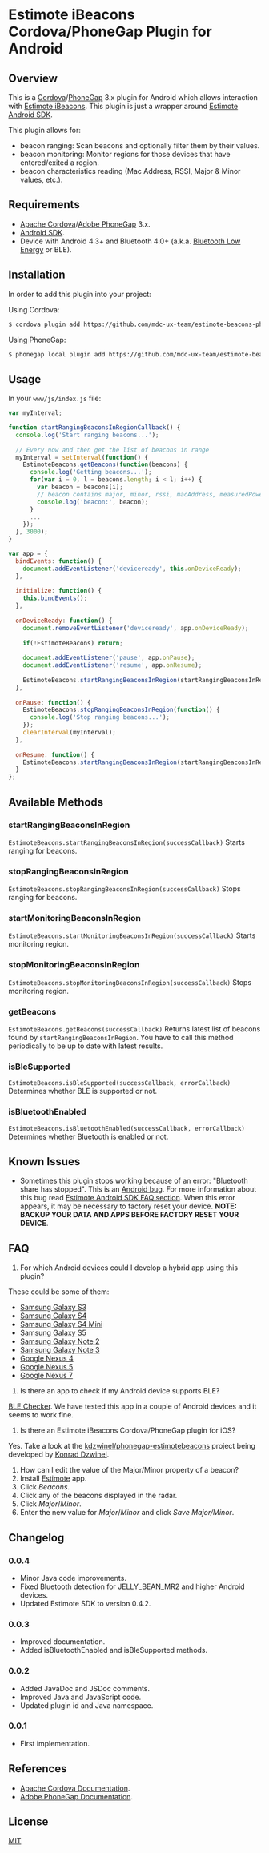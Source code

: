 # Estimote iBeacons Cordova/PhoneGap Plugin for Android

## Overview

This is a [Cordova](http://cordova.apache.org)/[PhoneGap](http://phonegap.com) 3.x plugin for Android which allows interaction with [Estimote iBeacons](http://estimote.com). This plugin is just a wrapper around [Estimote Android SDK](https://github.com/Estimote/Android-SDK).

This plugin allows for:
- beacon ranging: Scan beacons and optionally filter them by their values.
- beacon monitoring: Monitor regions for those devices that have entered/exited a region.
- beacon characteristics reading (Mac Address, RSSI, Major & Minor values, etc.).

## Requirements

- [Apache Cordova](http://cordova.apache.org/#download)/[Adobe PhoneGap](http://phonegap.com/install) 3.x.
- [Android SDK](http://developer.android.com/sdk).
- Device with Android 4.3+ and Bluetooth 4.0+ (a.k.a. [Bluetooth Low Energy](http://en.wikipedia.org/wiki/Bluetooth_low_energy) or BLE).

## Installation

In order to add this plugin into your project:

Using Cordova:

```sh
$ cordova plugin add https://github.com/mdc-ux-team/estimote-beacons-phonegap-plugin-for-android.git
```

Using PhoneGap:

```sh
$ phonegap local plugin add https://github.com/mdc-ux-team/estimote-beacons-phonegap-plugin-for-android.git
```

## Usage

In your `www/js/index.js` file:

```javascript
var myInterval;

function startRangingBeaconsInRegionCallback() {
  console.log('Start ranging beacons...');
  
  // Every now and then get the list of beacons in range
  myInterval = setInterval(function() {
    EstimoteBeacons.getBeacons(function(beacons) {
      console.log('Getting beacons...');
      for(var i = 0, l = beacons.length; i < l; i++) {
        var beacon = beacons[i];
        // beacon contains major, minor, rssi, macAddress, measuredPower, etc.
        console.log('beacon:', beacon);
      }
      ...
    });
  }, 3000);
}

var app = {
  bindEvents: function() {
    document.addEventListener('deviceready', this.onDeviceReady);
  },
    
  initialize: function() {
    this.bindEvents();
  },
  
  onDeviceReady: function() {
    document.removeEventListener('deviceready', app.onDeviceReady);
    
    if(!EstimoteBeacons) return;
    
    document.addEventListener('pause', app.onPause);
    document.addEventListener('resume', app.onResume);
    
    EstimoteBeacons.startRangingBeaconsInRegion(startRangingBeaconsInRegionCallback);
  },
  
  onPause: function() {
    EstimoteBeacons.stopRangingBeaconsInRegion(function() {
      console.log('Stop ranging beacons...');
    });
    clearInterval(myInterval);
  },
  
  onResume: function() {
    EstimoteBeacons.startRangingBeaconsInRegion(startRangingBeaconsInRegionCallback);
  }
};
```

## Available Methods

### startRangingBeaconsInRegion

`EstimoteBeacons.startRangingBeaconsInRegion(successCallback)` Starts ranging for beacons.

### stopRangingBeaconsInRegion

`EstimoteBeacons.stopRangingBeaconsInRegion(successCallback)` Stops ranging for beacons.

### startMonitoringBeaconsInRegion

`EstimoteBeacons.startMonitoringBeaconsInRegion(successCallback)` Starts monitoring region.

### stopMonitoringBeaconsInRegion

`EstimoteBeacons.stopMonitoringBeaconsInRegion(successCallback)` Stops monitoring region.

### getBeacons

`EstimoteBeacons.getBeacons(successCallback)` Returns latest list of beacons found by `startRangingBeaconsInRegion`. You have to call this method periodically to be up to date with latest results.

### isBleSupported

`EstimoteBeacons.isBleSupported(successCallback, errorCallback)` Determines whether BLE is supported or not.

### isBluetoothEnabled

`EstimoteBeacons.isBluetoothEnabled(successCallback, errorCallback)` Determines whether Bluetooth is enabled or not.

## Known Issues

- Sometimes this plugin stops working because of an error: "Bluetooth share has stopped". This is an [Android bug](https://code.google.com/p/android/issues/detail?id=67272). For more information about this bug read [Estimote Android SDK FAQ section](https://github.com/Estimote/Android-SDK#faq). When this error appears, it may be necessary to factory reset your device. **NOTE: BACKUP YOUR DATA AND APPS BEFORE FACTORY RESET YOUR DEVICE**.

## FAQ

1. For which Android devices could I develop a hybrid app using this plugin?

  These could be some of them:
  - [Samsung Galaxy S3](http://www.samsung.com/global/galaxys3)
  - [Samsung Galaxy S4](http://www.samsung.com/global/microsite/galaxys4)
  - [Samsung Galaxy S4 Mini](http://www.samsung.com/global/microsite/galaxys4)
  - [Samsung Galaxy S5](http://www.samsung.com/global/microsite/galaxys5)
  - [Samsung Galaxy Note 2](http://www.samsung.com/galaxynote2)
  - [Samsung Galaxy Note 3](http://www.samsung.com/us/guide-to-galaxy-smart-devices/galaxy-note-3.html)
  - [Google Nexus 4](http://www.google.com/intl/all/nexus/4)
  - [Google Nexus 5](http://www.google.com/nexus/5)
  - [Google Nexus 7](http://www.google.com/nexus/7)

1. Is there an app to check if my Android device supports BLE?

  [BLE Checker](https://play.google.com/store/apps/details?id=com.magicalboy.btd). We have tested this app in a couple of Android devices and it seems to work fine.

1. Is there an Estimote iBeacons Cordova/PhoneGap plugin for iOS?

  Yes. Take a look at the [kdzwinel/phonegap-estimotebeacons](https://github.com/kdzwinel/phonegap-estimotebeacons) project being developed by [Konrad Dzwinel](https://github.com/kdzwinel).
  
1. How can I edit the value of the Major/Minor property of a beacon?
  1. Install [Estimote](https://play.google.com/store/apps/details?id=com.estimote.apps.main) app.
  2. Click _Beacons_.
  3. Click any of the beacons displayed in the radar.
  4. Click _Major_/_Minor_.
  5. Enter the new value for _Major_/_Minor_ and click _Save Major/Minor_.

## Changelog

### 0.0.4
- Minor Java code improvements.
- Fixed Bluetooth detection for JELLY_BEAN_MR2 and higher Android devices.
- Updated Estimote SDK to version 0.4.2. 

### 0.0.3
- Improved documentation.
- Added isBluetoothEnabled and isBleSupported methods.

### 0.0.2
- Added JavaDoc and JSDoc comments.
- Improved Java and JavaScript code.
- Updated plugin id and Java namespace.

### 0.0.1
- First implementation.

## References

- [Apache Cordova Documentation](http://cordova.apache.org/docs/en/3.4.0).
- [Adobe PhoneGap Documentation](http://docs.phonegap.com).

## License

[MIT](https://github.com/mdc-ux-team/estimote-beacons-phonegap-plugin-for-android/blob/master/LICENSE-MIT)
